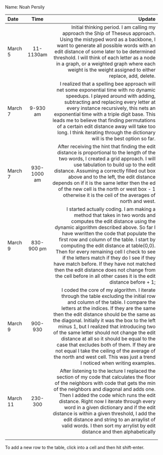 Name: Noah Persily

| Date     |    Time     |                                                                                                                                                                                                                                                                                                                                                                                                                                                                                                                                                                                          Update |
|:---------|:-----------:|------------------------------------------------------------------------------------------------------------------------------------------------------------------------------------------------------------------------------------------------------------------------------------------------------------------------------------------------------------------------------------------------------------------------------------------------------------------------------------------------------------------------------------------------------------------------------------------------:|
| March 5  |  11-1130am  |                                                                                                                                                                                                                     Initial thinking period. I am calling my approach the Ship of Theseus approach. Using the mistyped word as a backbone, I want to generate all possible words with an edit distance of some later to be determined threshold. I will think of each letter as a node in a graph, or a weighted graph where each weight is the weight assigned to either replace, add, delete. |
| March 7  |  9-930 am   |                                                                                                                                                     I realized that a spelling bee approach will net some exponential time with no dynamic speedups. I played around with adding, subtracting and replacing every letter at every instance recursively, this nets an exponential time with a triple digit base. This leads me to believe that finding permutations of a certain edit distance away will take too long. I think iterating through the dictionary will is the best option so far. |
| March 7  | 930-1000 am |                                                                                                                                                                After receiving the hint that finding the edit distance is proportional to the length of the two words, I created a grid approach. I will use tabulation to build up to the edit distance. Assuming a correctly filled out box above and to the left, the edit distance depends on if it is the same letter then the ed of the new cell is the north or west box - 1 otherwise it is the ceil of the averages of north and west. |
| March 9  | 830-900 pm  |                                        I started actually coding. I am making a method that takes in two words and computes the edit distance using the dynamic algorithm described above. So far I have wwritten the code that populate the first row and column of the table. I start by computing the edit distance at table(0,0). Then for every remaining cell I check to see if the letters match if they do I see if they have match before. If they have not matched then the edit distance does not change from the cell before in all other cases it is the edit distance before + 1; |
| March 9  |   900-930   | I coded the core of my algorithm. I iterate through the table excluding the initial row and column of the table. I compare the letters at the indices. If they are the same then the edit distance should be the same as the diagonal. Initially it was the box to the left minus 1, but I realized that introducing two of the same letter should not change the edit distance at all so it should be equal to the case that excludes both of them. If they are not equal I take the ceiling of the average of the north and west cell. This was just a trend I noticed when writing examples. |
| March 11 |   230-300   |                                                                                                  After listening to the lecture I replaced the section of my code that calculates the floor of the neighbors with code that gets the min of the neighbors and diagonal and adds one. Then I added the code which runs the edit distance. Right now I iterate through every word in a given dictionary and if the edit distance is within a given threshold, I add the edit distance and string to an arraylist of valid words. I then sort my arrylist by edit distance and then alphabetically |
|          |             |                                                                                                                                                                                                                                                                                                                                                                                                                                                                                                                                                                                                 |
|          |             |                                                                                                                                                                                                                                                                                                                                                                                                                                                                                                                                                                                                 |


To add a new row to the table, click into a cell and then hit shift-enter.